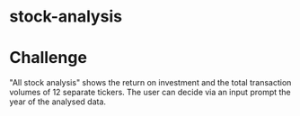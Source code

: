 # stock-analysis

# Challenge

"All stock analysis" shows the return on investment and the total transaction volumes of 12 separate tickers. The user can decide via an input prompt the year of the analysed data.